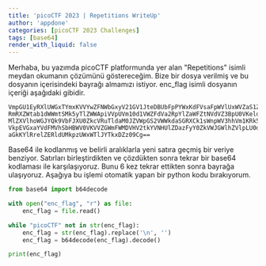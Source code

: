 ```yaml
---
title: 'picoCTF 2023 | Repetitions WriteUp'
author: 'appdone'
categories: [picoCTF 2023 Challenges]
tags: [base64]
render_with_liquid: false
---
```


Merhaba, bu yazımda picoCTF platformunda yer alan "Repetitions" isimli meydan okumanın çözümünü göstereceğim. Bize bir dosya verilmiş ve bu dosyanın içerisindeki bayrağı almamızı istiyor. enc_flag isimli dosyanın içeriği aşağıdaki gibidir.

```
VmpGU1EyRXlUWGxTYmxKVVYwZFNWbGxyV21GV1JteDBUbFpPYWxKdFVsaFpWVlUxWVZaS1ZWWnVh
RmRXZWtab1dWWmtSMk5yTlZWWApiVVpUVm10d1VWZFdVa2RpYlZaWFZtNVdVZ3BpU0VKeldWUkNk
MlZXVlhoWGJYQk9VbFJXU0ZkcVRuTldaM0JZVWpGS2VWWkdaSGRXCk1sWnpWV3hhVm1KRk5XOVVW
VkpEVGxaYVdFMVhSbHBWV0VKVVZGWmFWMDVHV2tkYVNHUlZDazFyY0ZkVWJGWlhZVlpLU0dWRlZs
aGkKYlRrelZERldUMkpzUWxWTlJYTkxDZz09Cg==
```

Base64 ile kodlanmış ve belirli aralıklarla yeni satıra geçmiş bir veriye benziyor. Satırları birleştirdikten ve çözdükten sonra tekrar bir base64 kodlaması ile karşılaşıyoruz. Bunu 6 kez tekrar ettikten sonra bayrağa ulaşıyoruz. Aşağıya bu işlemi otomatik yapan bir python kodu bırakıyorum.

```py
from base64 import b64decode

with open("enc_flag", "r") as file:
    enc_flag = file.read()

while "picoCTF" not in str(enc_flag):
    enc_flag = str(enc_flag).replace('\n', '')
    enc_flag = b64decode(enc_flag).decode()

print(enc_flag)
```
